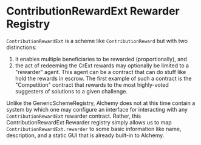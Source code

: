 # ContributionRewardExt Rewarder Registry


`ContributionRewardExt` is a scheme like `ContributionReward` but with two distinctions:

1. it enables multiple beneficiaries to be rewarded (proportionally), and
1. the act of redeeming the CrExt rewards may optionally be limited to a "rewarder" agent.  This agent can  be a contract that can do stuff like hold the rewards in escrow.  The first example of such a contract is the "Competition" contract that rewards to the most highly-voted suggesters of solutions to a given challenge.

Unlike the GenericSchemeRegistry, Alchemy does not at this time contain a system by which one may configure an interface for interacting with any `ContributionRewardExt` rewarder contract.  Rather, this ContributionRewardExt Rewarder registry simply allows us to map `ContributionRewardExt.rewarder` to some basic information like name, description, and a static GUI that is already built-in to Alchemy.
